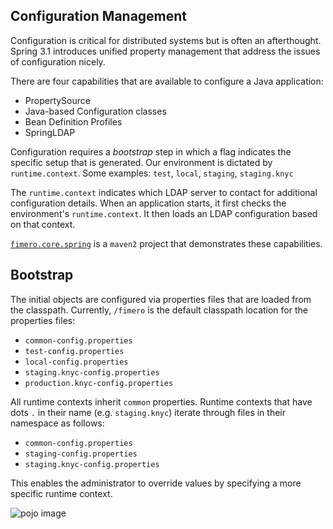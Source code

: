 ## Configuration Management

Configuration is critical for distributed systems but is often an afterthought. Spring 3.1 introduces unified property management that address the issues of configuration nicely.

There are four capabilities that are available to configure a Java application:

* PropertySource
* Java-based Configuration classes
* Bean Definition Profiles
* SpringLDAP

Configuration requires a _bootstrap_ step in which a flag indicates the specific setup that is generated. Our environment is dictated by `runtime.context`. Some examples: `test`, `local`, `staging`, `staging.knyc`

The `runtime.context` indicates which LDAP server to contact for additional configuration details. When an application starts, it first checks the environment's `runtime.context`. It then loads an LDAP configuration based on that context.

[`fimero.core.spring`](https://bitbucket.org/nkabir/fimero-arch/) is a `maven2` project that demonstrates these capabilities.

## Bootstrap

The initial objects are configured via properties files that are loaded from the classpath. Currently, `/fimero` is the default classpath location for the properties files:

* `common-config.properties`
* `test-config.properties`
* `local-config.properties`
* `staging.knyc-config.properties`
* `production.knyc-config.properties`

All runtime contexts inherit `common` properties. Runtime contexts that have dots `.` in their name (e.g. `staging.knyc`) iterate through files in their namespace as follows:

* `common-config.properties`
* `staging-config.properties`
* `staging.knyc-config.properties`

This enables the administrator to override values by specifying a more specific runtime context.

![pojo image](http://dl.dropbox.com/u/59707331/praxis/spring-configuration/spring-properties.png)
